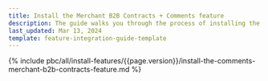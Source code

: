 ```yaml
---
title: Install the Merchant B2B Contracts + Comments feature
description: The guide walks you through the process of installing the Comments + Merchant Contracts feature into the project.
last_updated: Mar 13, 2024
template: feature-integration-guide-template
---
```


{% include pbc/all/install-features/{{page.version}}/install-the-comments-merchant-b2b-contracts-feature.md %} <!-- To edit, see /_includes/pbc/all/install-features/202404.0/install-the-comments-merchant-b2b-contracts-feature.md -->
